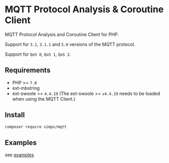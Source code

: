 # MQTT Protocol Analysis & Coroutine Client

MQTT Protocol Analysis and Coroutine Client for PHP.

Support for `3.1`, `3.1.1` and `5.0` versions of the MQTT protocol.

Support for `QoS 0`, `QoS 1`, `QoS 2`.

## Requirements

* PHP >= `7.0`
* ext-mbstring
* ext-swoole >= `4.4.19` (The ext-swoole >= `v4.4.19` needs to be loaded when using the MQTT Client.)

## Install

```bash
composer require simps/mqtt
```

## Examples

see [examples](https://github.com/simps/mqtt/tree/master/examples)
